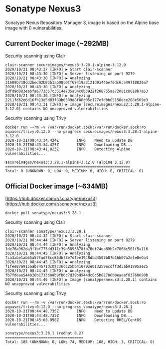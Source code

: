 # Sonatype Nexus3

Sonatype Nexus Repository Manager 3, image is based on the Alpine base image with 0 vulnerabilities.

## Current Docker image (~292MB)

Security scanning using Clair
```
clair-scanner secureimages/nexus3:3.28.1-alpine-3.12.0
2020/10/21 08:43:27 [INFO] ▶ Start clair-scanner
2020/10/21 08:43:30 [INFO] ▶ Server listening on port 9279
2020/10/21 08:43:30 [INFO] ▶ Analyzing 31609b718dd2bed92b93b1ab00c0ff67419a3121d0144bef0dc6ca49718820a7
2020/10/21 08:43:30 [INFO] ▶ Analyzing 2dfd9d083eabfa6773357c3514e735a04c0b3922f288755aa72081c0618b7a53
2020/10/21 08:43:30 [INFO] ▶ Analyzing 2211fd62e6d16fb13e5d03f89b0389d8f00c05c127efdbb05158ece208e509e3
2020/10/21 08:43:31 [INFO] ▶ Image [secureimages/nexus3:3.28.1-alpine-3.12.0] contains NO unapproved vulnerabilities
```

Security scanning using Trivy
```
docker run --rm -v /var/run/docker.sock:/var/run/docker.sock:ro aquasec/trivy:0.12.0 --no-progress secureimages/nexus3:3.28.1-alpine-3.12.0
2020-10-21T08:43:34.424Z        INFO    Need to update DB
2020-10-21T08:43:34.425Z        INFO    Downloading DB...
2020-10-21T08:43:41.823Z        INFO    Detecting Alpine vulnerabilities...

secureimages/nexus3:3.28.1-alpine-3.12.0 (alpine 3.12.0)
========================================================
Total: 0 (UNKNOWN: 0, LOW: 0, MEDIUM: 0, HIGH: 0, CRITICAL: 0)
```

## Official Docker image (~634MB)

[https://hub.docker.com/r/sonatype/nexus3](https://hub.docker.com/r/sonatype/nexus3)
```
docker pull sonatype/nexus3:3.28.1
```

Security scanning using Clair
```
clair-scanner sonatype/nexus3:3.28.1
2020/10/21 08:44:32 [INFO] ▶ Start clair-scanner
2020/10/21 08:44:44 [INFO] ▶ Server listening on port 9279
2020/10/21 08:44:44 [INFO] ▶ Analyzing 1de76a962da9f1bf775dd311c39a5895878fb76df24ee89b2c7868c501f5a116
2020/10/21 08:44:45 [INFO] ▶ Analyzing 7ca3abe1ab65a57fad78cc86dbf8e7dfee1948dbd4507b87b16b07a2efe8e0a4
2020/10/21 08:44:45 [INFO] ▶ Analyzing f1fee87a9156ab74571dc0ac36cc25bb410793e613259ecdff3d5ab91895ae25
2020/10/21 08:44:45 [INFO] ▶ Analyzing fb7fdeae544020b1733b08b9fb0c7d39bd944dc8c5b82786b0eaeaf03760690b
2020/10/21 08:44:46 [INFO] ▶ Image [sonatype/nexus3:3.28.1] contains NO unapproved vulnerabilities
```

Security scanning using Trivy
```
docker run --rm -v /var/run/docker.sock:/var/run/docker.sock:ro aquasec/trivy:0.12.0 --no-progress sonatype/nexus3:3.28.1
2020-10-21T08:44:48.735Z        INFO    Need to update DB
2020-10-21T08:44:48.735Z        INFO    Downloading DB...
2020-10-21T08:45:03.998Z        INFO    Detecting RHEL/CentOS vulnerabilities...

sonatype/nexus3:3.28.1 (redhat 8.2)
===================================
Total: 185 (UNKNOWN: 0, LOW: 74, MEDIUM: 108, HIGH: 3, CRITICAL: 0)
```
